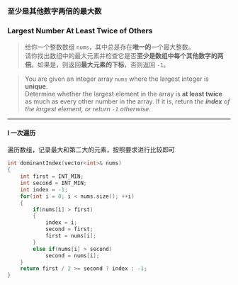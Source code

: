 ### 至少是其他数字两倍的最大数
### Largest Number At Least Twice of Others

> 给你一个整数数组 `nums`，其中总是存在**唯一的**一个最大整数。  
> 请你找出数组中的最大元素并检查它是否**至少是数组中每个其他数字的两倍**。如果是，则返回**最大元素的下标**，否则返回 `-1`。  

> You are given an integer array `nums` where the largest integer is **unique**.  
> Determine whether the largest element in the array is **at least twice** as much as every other number in the array. If it is, return *the **index** of the largest element, or return `-1` otherwise.*  

----------

#### I 一次遍历

遍历数组，记录最大和第二大的元素，按照要求进行比较即可  

```cpp
int dominantIndex(vector<int>& nums) 
{
    int first = INT_MIN;
    int second = INT_MIN;
    int index = -1;
    for(int i = 0; i < nums.size(); ++i)
    {
        if(nums[i] > first)
        {
            index = i;
            second = first;
            first = nums[i];
        }
        else if(nums[i] > second)
            second = nums[i];
    }
    return first / 2 >= second ? index : -1;
}
```
